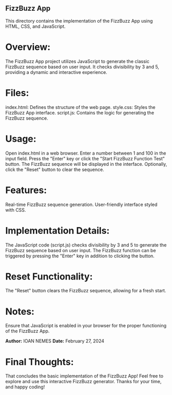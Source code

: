 ## FizzBuzz App 

This directory contains the implementation of the FizzBuzz App using HTML, CSS, and JavaScript.

# Overview:
The FizzBuzz App project utilizes JavaScript to generate the classic FizzBuzz sequence based on user input. It checks divisibility by 3 and 5, providing a dynamic and interactive experience.

# Files:

index.html: Defines the structure of the web page.
style.css: Styles the FizzBuzz App interface.
script.js: Contains the logic for generating the FizzBuzz sequence.

# Usage:

Open index.html in a web browser.
Enter a number between 1 and 100 in the input field.
Press the "Enter" key or click the "Start FizzBuzz Function Test" button.
The FizzBuzz sequence will be displayed in the interface.
Optionally, click the "Reset" button to clear the sequence.

# Features:

Real-time FizzBuzz sequence generation.
User-friendly interface styled with CSS.

# Implementation Details:
The JavaScript code (script.js) checks divisibility by 3 and 5 to generate the FizzBuzz sequence based on user input. The FizzBuzz function can be triggered by pressing the "Enter" key in addition to clicking the button.

# Reset Functionality:
The "Reset" button clears the FizzBuzz sequence, allowing for a fresh start.

# Notes:
Ensure that JavaScript is enabled in your browser for the proper functioning of the FizzBuzz App.

**Author:**  IOAN NEMES
**Date:**  February 27, 2024

# Final Thoughts:
That concludes the basic implementation of the FizzBuzz App! Feel free to explore and use this interactive FizzBuzz generator. 
Thanks for your time, and happy coding!